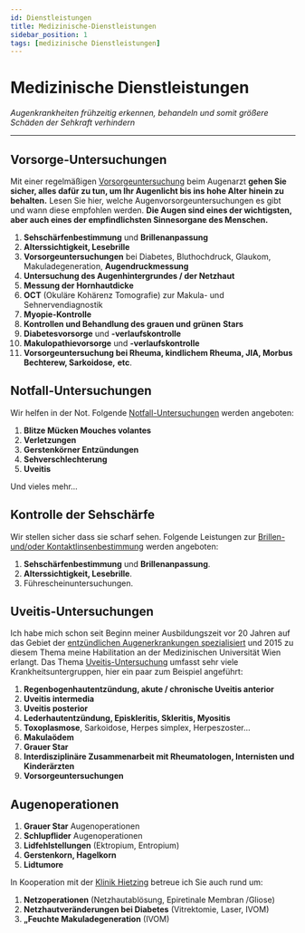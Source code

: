 ```yaml
---
id: Dienstleistungen
title: Medizinische-Dienstleistungen 
sidebar_position: 1
tags: [medizinische Dienstleistungen]
---
```


# Medizinische Dienstleistungen

*Augenkrankheiten frühzeitig erkennen, behandeln und somit größere Schäden der Sehkraft verhindern*

------



## Vorsorge-Untersuchungen

Mit einer regelmäßigen [Vorsorgeuntersuchung](/docs/Leistungen/Vorsorgeuntersuchungen) beim Augenarzt **gehen Sie sicher, alles dafür zu tun, um Ihr Augenlicht bis ins hohe Alter hinein zu behalten.** Lesen Sie hier, welche Augenvorsorgeuntersuchungen es gibt und wann diese empfohlen werden. **Die Augen sind eines der wichtigsten, aber auch eines der empfindlichsten Sinnesorgane des Menschen.** 

1. **Sehschärfenbestimmung** und **Brillenanpassung** 
2. **Alterssichtigkeit, Lesebrille**
3. **Vorsorgeuntersuchungen** bei Diabetes, Bluthochdruck, Glaukom, Makuladegeneration, **Augendruckmessung** 
4. **Untersuchung des Augenhintergrundes / der Netzhaut** 
5. **Messung der Hornhautdicke** 
6. **OCT** (Okuläre Kohärenz Tomografie) zur Makula- und Sehnervendiagnostik
7. **Myopie-Kontrolle** 
8. **Kontrollen und Behandlung des grauen und** **grünen** **Stars** 
9. **Diabetesvorsorge** und **-verlaufskontrolle**
10. **Makulopathievorsorge** und **-verlaufskontrolle**
11. **Vorsorgeuntersuchung bei Rheuma, kindlichem Rheuma, JIA, Morbus Bechterew, Sarkoidose,** **etc**.



## Notfall-Untersuchungen

Wir helfen in der Not. Folgende [Notfall-Untersuchungen](/docs/Leistungen/Notfalluntersuchungen) werden angeboten: 

1. **Blitze Mücken Mouches volantes** 
2. **Verletzungen** 
3. **Gerstenkörner Entzündungen** 
4. **Sehverschlechterung**
5. **Uveitis**

Und vieles mehr…



## Kontrolle der Sehschärfe

Wir stellen sicher dass sie scharf sehen. Folgende Leistungen zur [Brillen- und/oder Kontaktlinsenbestimmung](/docs/Leistungen/Sehschaerfenkontrolle) werden angeboten: 

1. **Sehschärfenbestimmung** und **Brillenanpassung**.
2. **Alterssichtigkeit, Lesebrille**.
3. Führescheinuntersuchungen.



## Uveitis-Untersuchungen

Ich habe mich schon seit Beginn meiner Ausbildungszeit vor 20 Jahren auf das Gebiet der <u>entzündlichen Augenerkrankungen spezialisiert</u> und 2015 zu diesem Thema meine Habilitation an der Medizinischen Universität Wien erlangt. Das Thema [Uveitis-Untersuchung](/docs/Leistungen/UveitisUntersuchungen) umfasst sehr viele Krankheitsuntergruppen, hier ein paar zum Beispiel angeführt:

1. **Regenbogenhautentzündung, akute / chronische Uveitis anterior**
2. **Uveitis intermedia**
3. **Uveitis posterior**
4. **Lederhautentzündung, Episkleritis, Skleritis, Myositis**
5. **Toxoplasmose**, Sarkoidose, Herpes simplex, Herpeszoster…
6. **Makulaödem**
7. **Grauer Star**
8. **Interdisziplinäre Zusammenarbeit mit Rheumatologen, Internisten und Kinderärzten**
9. **Vorsorgeuntersuchungen**



## Augenoperationen

1. **Grauer Star** Augenoperationen
2. **Schlupflider** Augenoperationen
3. **Lidfehlstellungen** (Ektropium, Entropium) 
4. **Gerstenkorn, Hagelkorn**
5. **Lidtumore**



In Kooperation mit der [Klinik Hietzing](https://klinik-hietzing.gesundheitsverbund.at/) betreue ich Sie auch rund um:

1. **Netzoperationen** (Netzhautablösung, Epiretinale Membran /Gliose)  
2. **Netzhautveränderungen bei Diabetes** (Vitrektomie, Laser, IVOM) 
3. **„Feuchte Makuladegeneration** (IVOM)

